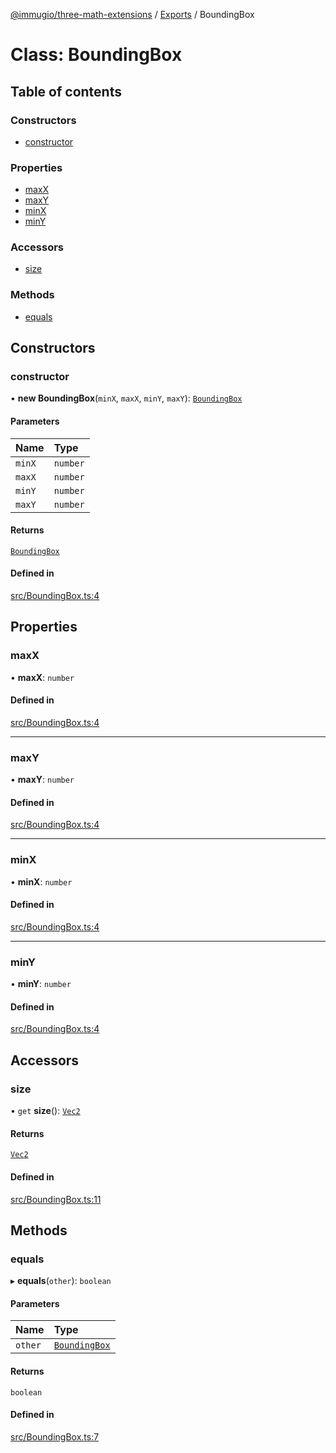 [@immugio/three-math-extensions](../../README.md) / [Exports](../modules.md) / BoundingBox

# Class: BoundingBox

## Table of contents

### Constructors

- [constructor](BoundingBox.md#constructor)

### Properties

- [maxX](BoundingBox.md#maxx)
- [maxY](BoundingBox.md#maxy)
- [minX](BoundingBox.md#minx)
- [minY](BoundingBox.md#miny)

### Accessors

- [size](BoundingBox.md#size)

### Methods

- [equals](BoundingBox.md#equals)

## Constructors

### constructor

• **new BoundingBox**(`minX`, `maxX`, `minY`, `maxY`): [`BoundingBox`](BoundingBox.md)

#### Parameters

| Name | Type |
| :------ | :------ |
| `minX` | `number` |
| `maxX` | `number` |
| `minY` | `number` |
| `maxY` | `number` |

#### Returns

[`BoundingBox`](BoundingBox.md)

#### Defined in

[src/BoundingBox.ts:4](https://github.com/Immugio/three-math-extensions/blob/e397290/src/BoundingBox.ts#L4)

## Properties

### maxX

• **maxX**: `number`

#### Defined in

[src/BoundingBox.ts:4](https://github.com/Immugio/three-math-extensions/blob/e397290/src/BoundingBox.ts#L4)

___

### maxY

• **maxY**: `number`

#### Defined in

[src/BoundingBox.ts:4](https://github.com/Immugio/three-math-extensions/blob/e397290/src/BoundingBox.ts#L4)

___

### minX

• **minX**: `number`

#### Defined in

[src/BoundingBox.ts:4](https://github.com/Immugio/three-math-extensions/blob/e397290/src/BoundingBox.ts#L4)

___

### minY

• **minY**: `number`

#### Defined in

[src/BoundingBox.ts:4](https://github.com/Immugio/three-math-extensions/blob/e397290/src/BoundingBox.ts#L4)

## Accessors

### size

• `get` **size**(): [`Vec2`](Vec2.md)

#### Returns

[`Vec2`](Vec2.md)

#### Defined in

[src/BoundingBox.ts:11](https://github.com/Immugio/three-math-extensions/blob/e397290/src/BoundingBox.ts#L11)

## Methods

### equals

▸ **equals**(`other`): `boolean`

#### Parameters

| Name | Type |
| :------ | :------ |
| `other` | [`BoundingBox`](BoundingBox.md) |

#### Returns

`boolean`

#### Defined in

[src/BoundingBox.ts:7](https://github.com/Immugio/three-math-extensions/blob/e397290/src/BoundingBox.ts#L7)

